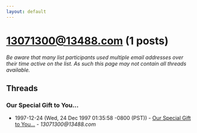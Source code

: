 ```yaml
---
layout: default
---
```


# 13071300@13488.com (1 posts)

_Be aware that many list participants used multiple email addresses over their time active on the list. As such this page may not contain all threads available._

## Threads

### Our Special Gift to You...
+ 1997-12-24 (Wed, 24 Dec 1997 01:35:58 -0800 (PST)) - [Our Special Gift to You...](/archive/1997/12/1f58a43a40c80a018ed55eb7fcb84e4a9d17ae1ad02ec6c96a1dea1608621342) - _13071300@13488.com_

